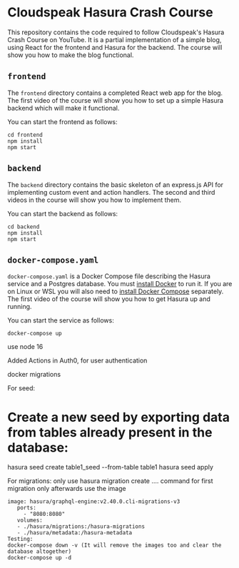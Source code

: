 # Cloudspeak Hasura Crash Course

This repository contains the code required to follow Cloudspeak's Hasura Crash Course on YouTube.  It is a partial implementation of a simple blog, using React for the frontend and Hasura for the backend.  The course will show you how to make the blog functional.

## `frontend`

The `frontend` directory contains a completed React web app for the blog.  The first video of the course will show you how to set up a simple Hasura backend which will make it functional.

You can start the frontend as follows:

```text
cd frontend
npm install
npm start
```

## `backend`

The `backend` directory contains the basic skeleton of an express.js API for implementing custom event and action handlers.  The second and third videos in the course will show you how to implement them.

You can start the backend as follows:

```text
cd backend
npm install
npm start
```


## `docker-compose.yaml`

`docker-compose.yaml` is a Docker Compose file describing the Hasura service and a Postgres database.  You must [install Docker](https://docs.docker.com/get-docker/) to run it.  If you are on Linux or WSL you will also need to [install Docker Compose](https://docs.docker.com/compose/install/) separately.  The first video of the course will show you how to get Hasura up and running.

You can start the service as follows:

```
docker-compose up
```


use node 16

Added Actions in Auth0, for user authentication

docker migrations

For seed:
# Create a new seed by exporting data from tables already present in the database:
hasura seed create table1_seed --from-table table1
hasura seed apply

For migrations:
only use hasura migration create .... command for first migration only afterwards use the image 
 
 ```
 image: hasura/graphql-engine:v2.40.0.cli-migrations-v3
    ports:
      - "8080:8080"
    volumes:
    - ./hasura/migrations:/hasura-migrations
    - ./hasura/metadata:/hasura-metadata
Testing:
docker-compose down -v (It will remove the images too and clear the database altogether)
docker-compose up -d